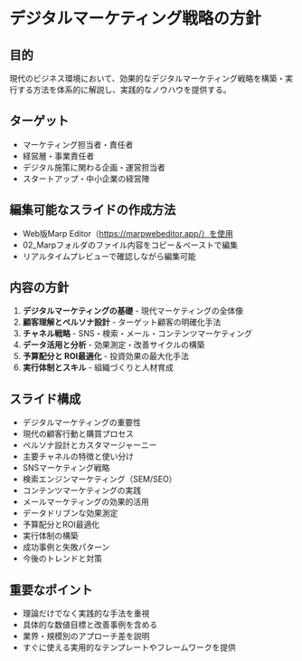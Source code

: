 # デジタルマーケティング戦略の方針

## 目的
現代のビジネス環境において、効果的なデジタルマーケティング戦略を構築・実行する方法を体系的に解説し、実践的なノウハウを提供する。

## ターゲット
- マーケティング担当者・責任者
- 経営層・事業責任者
- デジタル施策に関わる企画・運営担当者
- スタートアップ・中小企業の経営陣

## 編集可能なスライドの作成方法
- Web版Marp Editor（https://marpwebeditor.app/）を使用
- 02_Marpフォルダのファイル内容をコピー＆ペーストで編集
- リアルタイムプレビューで確認しながら編集可能

## 内容の方針
1. **デジタルマーケティングの基礎** - 現代マーケティングの全体像
2. **顧客理解とペルソナ設計** - ターゲット顧客の明確化手法
3. **チャネル戦略** - SNS・検索・メール・コンテンツマーケティング
4. **データ活用と分析** - 効果測定・改善サイクルの構築
5. **予算配分と ROI最適化** - 投資効果の最大化手法
6. **実行体制とスキル** - 組織づくりと人材育成

## スライド構成
- デジタルマーケティングの重要性
- 現代の顧客行動と購買プロセス
- ペルソナ設計とカスタマージャーニー
- 主要チャネルの特徴と使い分け
- SNSマーケティング戦略
- 検索エンジンマーケティング（SEM/SEO）
- コンテンツマーケティングの実践
- メールマーケティングの効果的活用
- データドリブンな効果測定
- 予算配分とROI最適化
- 実行体制の構築
- 成功事例と失敗パターン
- 今後のトレンドと対策

## 重要なポイント
- 理論だけでなく実践的な手法を重視
- 具体的な数値目標と改善事例を含める
- 業界・規模別のアプローチ差を説明
- すぐに使える実用的なテンプレートやフレームワークを提供